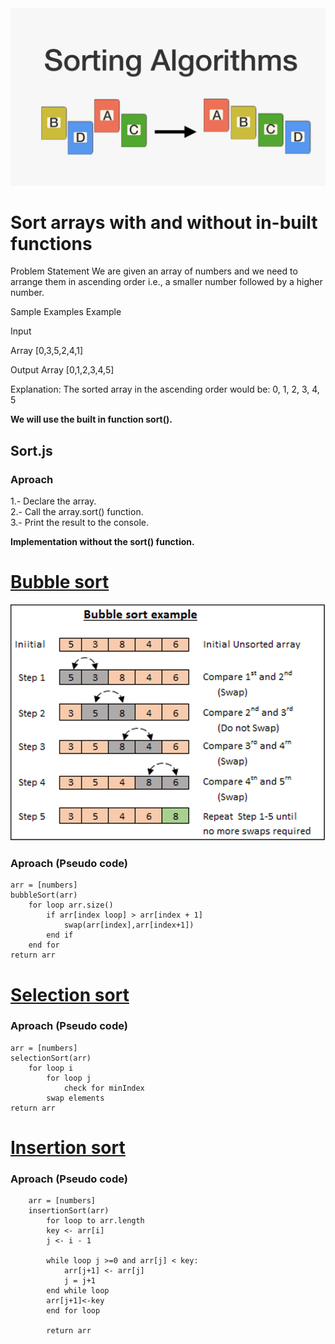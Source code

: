<img style="float: center;" src="/images/sorting-algos.jpeg">

# Sort arrays with and without in-built functions
Problem Statement
We are given an array of numbers and we need to arrange them in ascending order i.e., a smaller number followed by a higher number.

Sample Examples
Example

Input

Array [0,3,5,2,4,1]

Output
Array [0,1,2,3,4,5]

 
Explanation: The sorted array in the ascending order would be: 0, 1, 2, 3, 4, 5

**We will use the built in function sort().**
## Sort.js
### Aproach
1.- Declare the array. <br/>
2.- Call the array.sort() function. <br/>
3.- Print the result to the console. <br/>


**Implementation without the sort() function.**
# [Bubble sort](https://en.wikipedia.org/wiki/Bubble_sort)
<img style="float: center;" src="/images/bubble-sort.png">

### Aproach (Pseudo code)
    arr = [numbers]
    bubbleSort(arr)
        for loop arr.size()
            if arr[index loop] > arr[index + 1]
                swap(arr[index],arr[index+1])
            end if
        end for
    return arr      

# [Selection sort](https://en.wikipedia.org/wiki/Selection_sort)

### Aproach (Pseudo code)
    arr = [numbers]
    selectionSort(arr)
        for loop i
            for loop j
                check for minIndex
            swap elements
    return arr

# [Insertion sort](https://en.wikipedia.org/wiki/Insertion_sort)

### Aproach (Pseudo code)
        arr = [numbers]
        insertionSort(arr)
            for loop to arr.length
            key <- arr[i]
            j <- i - 1

            while loop j >=0 and arr[j] < key:
                arr[j+1] <- arr[j]
                j = j+1
            end while loop
            arr[j+1]<-key
            end for loop

            return arr
    
